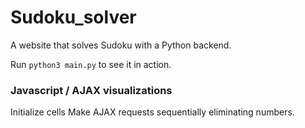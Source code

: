 # Sudoku_solver
A website that solves Sudoku with a Python backend.

Run `python3 main.py` to see it in action.

### Javascript / AJAX visualizations

Initialize cells
Make AJAX requests sequentially eliminating numbers.
